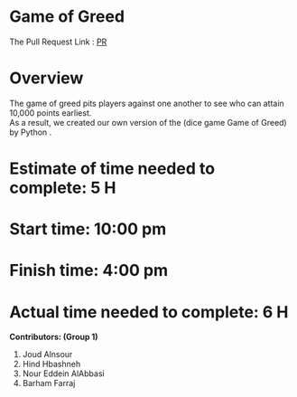 # Game of Greed 

The Pull Request Link : [PR](https://github.com/Game-of-Greed-group1/game-of-greed-I/tree/main)


 
# Overview
The game of greed pits players against one another to see who can attain 10,000 points earliest.<br>
As a result, we created our own version of the (dice game Game of Greed) by Python .

# Estimate of time needed to complete: 5 H

# Start time: 10:00 pm

# Finish time: 4:00 pm

# Actual time needed to complete: 6 H

**Contributors: (Group 1)**
1. Joud Alnsour 
2. Hind Hbashneh
3. Nour Eddein AlAbbasi
4. Barham Farraj

